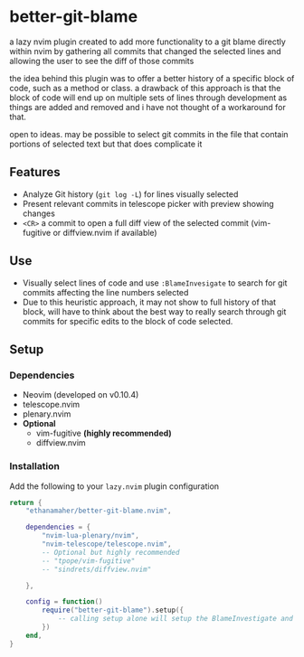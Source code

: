 # better-git-blame
a lazy nvim plugin created to add more functionality to a git blame directly within nvim by gathering all commits that changed the selected lines and allowing the user to see the diff of those commits

the idea behind this plugin was to offer a better history of a specific block of code, such as a method or class. a drawback of this approach is that the block of code will end up on multiple sets of lines through development as things are added and removed and i have not thought of a workaround for that.

open to ideas. may be possible to select git commits in the file that contain portions of selected text but that does complicate it

## Features
* Analyze Git history (`git log -L`) for lines visually selected
* Present relevant commits in telescope picker with preview showing changes
* `<CR>` a commit to open a full diff view of the selected commit (vim-fugitive or diffview.nvim if available)
## Use
* Visually select lines of code and use `:BlameInvesigate` to search for git commits affecting the line numbers selected
* Due to this heuristic approach, it may not show to full history of that block, will have to think about the best way to really search through git commits for specific edits to the block of code selected.
## Setup
### Dependencies
* Neovim (developed on v0.10.4)
* telescope.nvim
* plenary.nvim
* **Optional**
    * vim-fugitive **(highly recommended)**
    * diffview.nvim
### Installation
Add the following to your `lazy.nvim` plugin configuration
```lua
return {
    "ethanamaher/better-git-blame.nvim",

    dependencies = {
        "nvim-lua-plenary/nvim",
        "nvim-telescope/telescope.nvim",
        -- Optional but highly recommended
        -- "tpope/vim-fugitive"
        -- "sindrets/diffview.nvim"

    },

    config = function()
        require("better-git-blame").setup({
            -- calling setup alone will setup the BlameInvestigate and BlameShowLast commands
        })
    end,
}
```
